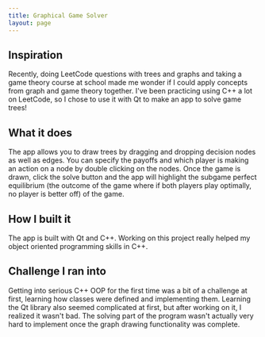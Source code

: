 ```yaml
---
title: Graphical Game Solver
layout: page
---
```


## Inspiration

Recently, doing LeetCode questions with trees and graphs and taking a game theory course at school made me wonder if I could apply concepts from graph and game theory together. I've been practicing using C++ a lot on LeetCode, so I chose to use it with Qt to make an app to solve game trees! 

## What it does

The app allows you to draw trees by dragging and dropping decision nodes as well as edges. You can specify the payoffs and which player is making an action on a node by double clicking on the nodes. Once the game is drawn, click the solve button and the app will highlight the subgame perfect equilibrium (the outcome of the game where if both players play optimally, no player is better off) of the game. 

## How I built it

The app is built with Qt and C++. Working on this project really helped my object oriented programming skills in C++. 

## Challenge I ran into

Getting into serious C++ OOP for the first time was a bit of a challenge at first, learning how classes were defined and implementing them. Learning the Qt library also seemed complicated at first, but after working on it, I realized it wasn't bad. The solving part of the program wasn't actually very hard to implement once the graph drawing functionality was complete. 

